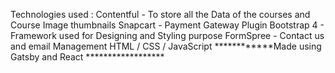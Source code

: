 Technologies used : 
Contentful - To store all the Data of the courses and Course Image thumbnails
Snapcart - Payment Gateway Plugin
Bootstrap 4 - Framework used for Designing and Styling purpose
FormSpree - Contact us and email Management
HTML / CSS / JavaScript 
************Made using Gatsby and React ******************
